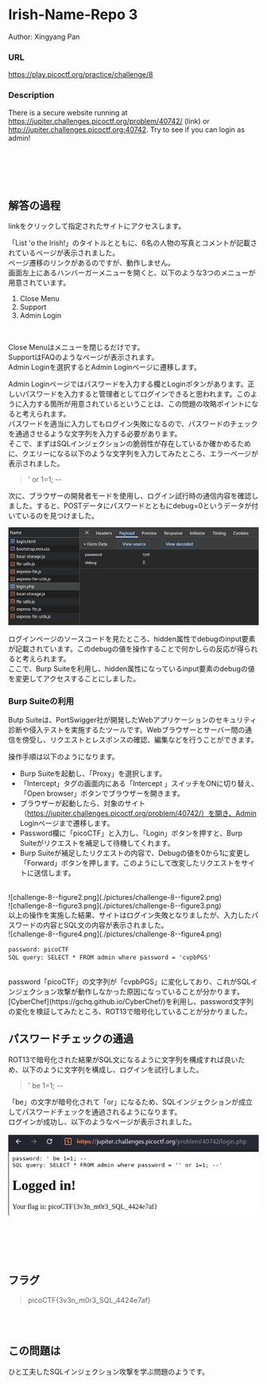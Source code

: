 # Irish-Name-Repo 3
Author: Xingyang Pan  

### URL
https://play.picoctf.org/practice/challenge/8  

### Description
There is a secure website running at https://jupiter.challenges.picoctf.org/problem/40742/ (link) or http://jupiter.challenges.picoctf.org:40742. Try to see if you can login as admin!  

<br>
<br>
<br>
<br>

## 解答の過程
linkをクリックして指定されたサイトにアクセスします。  

「List 'o the Irish!」のタイトルとともに、6名の人物の写真とコメントが記載されているページが表示されました。  
ページ遷移のリンクがあるのですが、動作しません。  
画面左上にあるハンバーガーメニューを開くと、以下のような3つのメニューが用意されています。  
1. Close Menu
1. Support
1. Admin Login

<br>

Close Menuはメニューを閉じるだけです。  
SupportはFAQのようなページが表示されます。  
Admin Loginを選択するとAdmin Loginページに遷移します。  

Admin Loginページではパスワードを入力する欄とLoginボタンがあります。正しいパスワードを入力すると管理者としてログインできると思われます。このように入力する箇所が用意されているということは、この問題の攻略ポイントになると考えられます。  
パスワードを適当に入力してもログイン失敗になるので、パスワードのチェックを通過させるような文字列を入力する必要があります。  
そこで、まずはSQLインジェクションの脆弱性が存在しているか確かめるために、クエリーになる以下のような文字列を入力してみたところ、エラーページが表示されました。  

> ' or 1=1; --

次に、ブラウザーの開発者モードを使用し、ログイン試行時の通信内容を確認しました。すると、POSTデータにパスワードとともにdebug=0というデータが付いているのを見つけました。  

![challenge-8--figure1.png](./pictures/challenge-8--figure1.png)  

ログインページのソースコードを見たところ、hidden属性でdebugのinput要素が記載されています。このdebugの値を操作することで何かしらの反応が得られると考えられます。  
ここで、Burp Suiteを利用し、hidden属性になっているinput要素のdebugの値を変更してアクセスすることにしました。  

### Burp Suiteの利用
Butp Suiteは、PortSwigger社が開発したWebアプリケーションのセキュリティ診断や侵入テストを実施するたツールです。Webブラウザーとサーバー間の通信を傍受し、リクエストとレスポンスの確認、編集などを行うことができます。  

操作手順は以下のようになります。  
- Burp Suiteを起動し、「Proxy」を選択します。
- 「Intercept」タグの画面内にある「Intercept 」スイッチをONに切り替え、「Open browser」ボタンでブラウザーを開きます。
- ブラウザーが起動したら、対象のサイト（https://jupiter.challenges.picoctf.org/problem/40742/）を開き、Admin Loginページまで遷移します。
- Password欄に「picoCTF」と入力し、「Login」ボタンを押すと、Burp Suiteがリクエストを補足して待機してくれます。
- Burp Suiteが補足したリクエストの内容で、Debugの値を0から1に変更し「Forward」ボタンを押します。このようにして改変したリクエストをサイトに送信します。

<br>
![challenge-8--figure2.png](./pictures/challenge-8--figure2.png)  
<br>
![challenge-8--figure3.png](./pictures/challenge-8--figure3.png)  
<br>
以上の操作を実施した結果、サイトはログイン失敗となりましたが、入力したパスワードの内容とSQL文の内容が表示されました。  
<br>
![challenge-8--figure4.png](./pictures/challenge-8--figure4.png)  
<br>

```
password: picoCTF
SQL query: SELECT * FROM admin where password = 'cvpbPGS'
```

<br>
password「picoCTF」の文字列が「cvpbPGS」に変化しており、これがSQLインジェクション攻撃が動作しなかった原因になっていることが分かります。  
[CyberChef](https://gchq.github.io/CyberChef/)を利用し、password文字列の変化を検証してみたところ、ROT13で暗号化していることが分かりました。  

## パスワードチェックの通過
ROT13で暗号化された結果がSQL文になるように文字列を構成すれば良いため、以下のように文字列を構成し、ログインを試行しました。  

> ' be 1=1; --

「be」の文字が暗号化されて「or」になるため、SQLインジェクションが成立してパスワードチェックを通過されるようになります。  
ログインが成功し、以下のようなページが表示されました。  
<br>
![challenge-8--figure5.png](./pictures/challenge-8--figure5.png)  

<br>
<br>
<br>
<br>

## フラグ
> picoCTF{3v3n_m0r3_SQL_4424e7af}

<br>
<br>

## この問題は

ひと工夫したSQLインジェクション攻撃を学ぶ問題のようです。  
